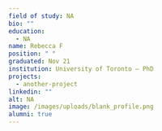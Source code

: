 ```yaml
---
field of study: NA
bio: ""
education:
  - NA
name: Rebecca F
position: " "
graduated: Nov 21
institution: University of Toronto – PhD
projects:
  - another-project
linkedin: ""
alt: NA
image: /images/uploads/blank_profile.png
alumni: true
---
```

